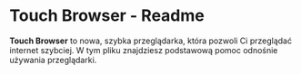 # Touch Browser - Readme

**Touch Browser** to nowa, szybka przeglądarka, która pozwoli Ci przeglądać internet szybciej. W tym pliku znajdziesz podstawową pomoc odnośnie używania przeglądarki.
